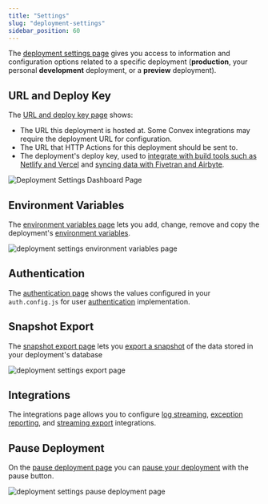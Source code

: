 ```yaml
---
title: "Settings"
slug: "deployment-settings"
sidebar_position: 60
---
```


The [deployment settings page](https://dashboard.convex.dev/deployment/settings)
gives you access to information and configuration options related to a specific
deployment (**production**, your personal **development** deployment, or a
**preview** deployment).

## URL and Deploy Key

The [URL and deploy key page](https://dashboard.convex.dev/deployment/settings)
shows:

- The URL this deployment is hosted at. Some Convex integrations may require the
  deployment URL for configuration.
- The URL that HTTP Actions for this deployment should be sent to.
- The deployment's deploy key, used to
  [integrate with build tools such as Netlify and Vercel](/docs/production/hosting/hosting.mdx)
  and
  [syncing data with Fivetran and Airbyte](/docs/production/integrations/streaming-import-export.md).

![Deployment Settings Dashboard Page](/screenshots/deployment_settings.png)

## Environment Variables

The
[environment variables page](https://dashboard.convex.dev/deployment/settings/environment-variables)
lets you add, change, remove and copy the deployment's
[environment variables](/docs/production/environment-variables.mdx).

![deployment settings environment variables page](/screenshots/deployment_settings_env_vars.png)

## Authentication

The
[authentication page](https://dashboard.convex.dev/deployment/settings/authentication)
shows the values configured in your `auth.config.js` for user
[authentication](/docs/auth.mdx) implementation.

## Snapshot Export

The
[snapshot export page](https://dashboard.convex.dev/deployment/settings/snapshot-export)
lets you [export a snapshot](/docs/database/import-export/export.mdx) of the
data stored in your deployment's database

![deployment settings export page](/screenshots/deployment_settings_snapshot_export.png)

## Integrations

The integrations page allows you to configure
[log streaming](/docs/production/integrations/integrations.mdx),
[exception reporting](/docs/production/integrations/integrations.mdx), and
[streaming export](/docs/production/integrations/streaming-import-export.md)
integrations.

## Pause Deployment

On the
[pause deployment page](https://dashboard.convex.dev/deployment/settings/pause-deployment)
you can [pause your deployment](/docs/production/pause-deployment.mdx) with the
pause button.

![deployment settings pause deployment page](/screenshots/deployment_settings_pause.png)
